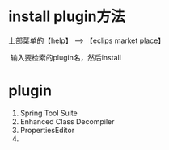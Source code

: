 # install plugin方法

上部菜单的【help】 --> 【eclips market place】

​     输入要检索的plugin名，然后install

# plugin

1. Spring Tool Suite
2. Enhanced Class Decompiler 
3. PropertiesEditor
4. 


